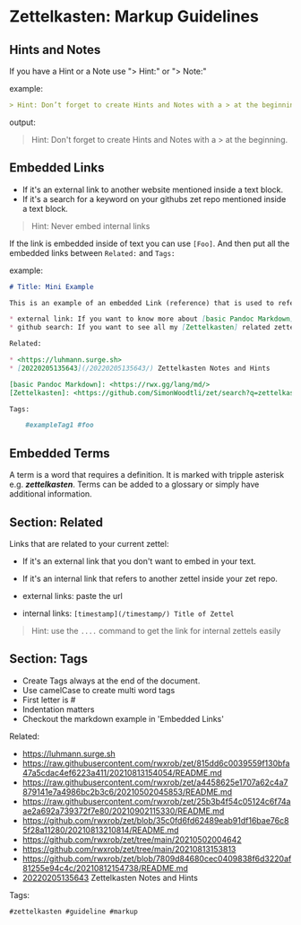 # Zettelkasten: Markup Guidelines

## Hints and Notes

If you have a Hint or a Note use "> Hint:" or "> Note:"

example:

```markdown
> Hint: Don’t forget to create Hints and Notes with a > at the beginning.
```

output:

> Hint: Don't forget to create Hints and Notes with a > at the beginning.

## Embedded Links

* If it's an external link to another website mentioned inside a text block.
* If it's a search for a keyword on your githubs zet repo mentioned inside a 
text block.

> Hint: Never embed internal links

If the link is embedded inside of text you can use `[Foo]`. And then put 
all the embedded links between `Related:` and `Tags:`

example:

```markdown
# Title: Mini Example

This is an example of an embedded Link (reference) that is used to refer to a website or a search on your zets github repo.

* external link: If you want to know more about [basic Pandoc Markdown]
* github search: If you want to see all my [Zettelkasten] related zettels.

Related:

* <https://luhmann.surge.sh>
* [20220205135643](/20220205135643/) Zettelkasten Notes and Hints

[basic Pandoc Markdown]: <https://rwx.gg/lang/md/>
[Zettelkasten]: <https://github.com/SimonWoodtli/zet/search?q=zettelkasten>

Tags:

    #exampleTag1 #foo
```

## Embedded Terms

A term is a word that requires a definition. It is marked with tripple 
asterisk e.g. ***zettelkasten***. Terms can be added to a glossary or simply 
have additional information.

## Section: Related 

Links that are related to your current zettel:

* If it's an external link that you don't want to embed in your text.
* If it's an internal link that refers to another zettel inside your zet repo.

* external links: paste the url
* internal links: `[timestamp](/timestamp/) Title of Zettel`

> Hint: use the `....` command to get the link for internal zettels easily

## Section: Tags

* Create Tags always at the end of the document.
* Use camelCase to create multi word tags
* First letter is #
* Indentation matters
* Checkout the markdown example in 'Embedded Links'

Related:

* <https://luhmann.surge.sh>
* <https://raw.githubusercontent.com/rwxrob/zet/815dd6c0039559f130bfa47a5cdac4ef6223a411/20210813154054/README.md>
* <https://raw.githubusercontent.com/rwxrob/zet/a4458625e1707a62c4a7879141e7a4986bc2b3c6/20210502045853/README.md>
* <https://raw.githubusercontent.com/rwxrob/zet/25b3b4f54c05124c6f74aae2a692a739372f7e80/20210902115330/README.md>
* <https://github.com/rwxrob/zet/blob/35c0fd6fd62489eab91df16bae76c85f28a11280/20210813210814/README.md>
* <https://github.com/rwxrob/zet/tree/main/20210502004642>
* <https://github.com/rwxrob/zet/tree/main/20210813153813>
* <https://github.com/rwxrob/zet/blob/7809d84680cec0409838f6d3220af81255e94c4c/20210812154738/README.md>
* [20220205135643](/20220205135643/) Zettelkasten Notes and Hints

Tags:

    #zettelkasten #guideline #markup
